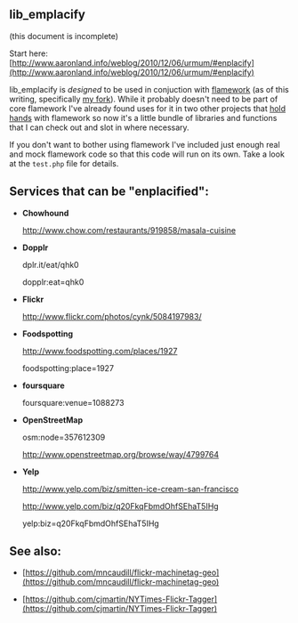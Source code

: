 lib_emplacify
--

(this document is incomplete)

Start here: [http://www.aaronland.info/weblog/2010/12/06/urmum/#enplacify](http://www.aaronland.info/weblog/2010/12/06/urmum/#enplacify)

lib_emplacify is *designed* to be used in conjuction with [flamework](https://github.com/exflickr/flamework) (as of this writing, specifically [my fork](https://github.com/straup/flamework)). While it probably doesn't need to be part of core flamework I've already found uses for it in two other projects that [hold hands](https://github.com/Citytracking/dotspotting/blob/master/README.FLAMEWORK.md) with flamework so now it's a little bundle of libraries and functions that I can check out and slot in where necessary.

If you don't want to bother using flamework I've included just enough real and mock flamework code so that this code will run on its own. Take a look at the `test.php` file for details.

Services that can be "enplacified":
--

* **Chowhound**

    http://www.chow.com/restaurants/919858/masala-cuisine

* **Dopplr**

    dplr.it/eat/qhk0

    dopplr:eat=qhk0

* **Flickr**

    http://www.flickr.com/photos/cynk/5084197983/

* **Foodspotting**

    http://www.foodspotting.com/places/1927

    foodspotting:place=1927

* **foursquare**

    foursquare:venue=1088273

* **OpenStreetMap**

    osm:node=357612309

    http://www.openstreetmap.org/browse/way/4799764

* **Yelp**

    http://www.yelp.com/biz/smitten-ice-cream-san-francisco

    http://www.yelp.com/biz/q20FkqFbmdOhfSEhaT5IHg

    yelp:biz=q20FkqFbmdOhfSEhaT5IHg

See also:
--

* [https://github.com/mncaudill/flickr-machinetag-geo](https://github.com/mncaudill/flickr-machinetag-geo)

* [https://github.com/cjmartin/NYTimes-Flickr-Tagger](https://github.com/cjmartin/NYTimes-Flickr-Tagger)
